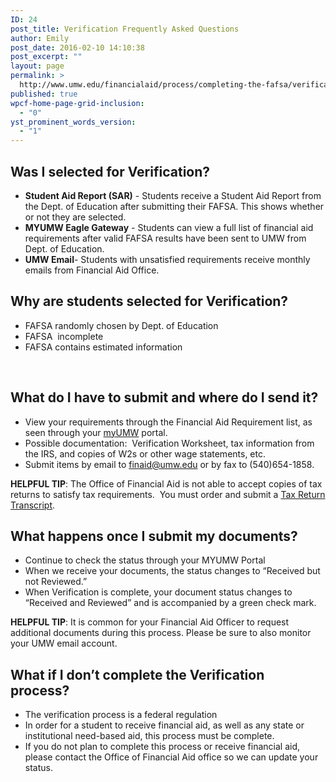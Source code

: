 ```yaml
---
ID: 24
post_title: Verification Frequently Asked Questions
author: Emily
post_date: 2016-02-10 14:10:38
post_excerpt: ""
layout: page
permalink: >
  http://www.umw.edu/financialaid/process/completing-the-fafsa/verification/verification-questions/
published: true
wpcf-home-page-grid-inclusion:
  - "0"
yst_prominent_words_version:
  - "1"
---
```

<h2>Was I selected for Verification?</h2>
<ul>
 	<li><strong>Student Aid Report (SAR)</strong> - Students receive a Student Aid Report from the Dept. of Education after submitting their FAFSA. This shows whether or not they are selected.</li>
 	<li><strong>MYUMW Eagle Gateway</strong> - Students can view a full list of financial aid requirements after valid FAFSA results have been sent to UMW from Dept. of Education.</li>
 	<li><strong>UMW Email</strong>- Students with unsatisfied requirements receive monthly emails from Financial Aid Office.</li>
</ul>
<h2>Why are students selected for Verification?</h2>
<ul>
 	<li>FAFSA randomly chosen by Dept. of Education</li>
 	<li>FAFSA  incomplete</li>
 	<li>FAFSA contains estimated information</li>
</ul>
&nbsp;
<h2>What do I have to submit and where do I send it?</h2>
<ul>
 	<li>View your requirements through the Financial Aid Requirement list, as seen through your <a href="https://orgsync.com/82489/chapter">myUMW</a> portal.</li>
 	<li>Possible documentation:  Verification Worksheet, tax information from the IRS, and copies of W2s or other wage statements, etc.</li>
 	<li>Submit items by email to <a href="mailto:finaid@umw.edu">finaid@umw.edu</a> or by fax to (540)654-1858.</li>
</ul>
<strong>HELPFUL TIP</strong>: The Office of Financial Aid is not able to accept copies of tax returns to satisfy tax requirements.  You must order and submit a <a href="https://www.irs.gov/individuals/get-transcript">Tax Return Transcript</a>.
<h2>What happens once I submit my documents?</h2>
<ul>
 	<li>Continue to check the status through your MYUMW Portal</li>
 	<li>When we receive your documents, the status changes to “Received but not Reviewed.”</li>
 	<li>When Verification is complete, your document status changes to “Received and Reviewed” and is accompanied by a green check mark.</li>
</ul>
<strong>HELPFUL TIP</strong>: It is common for your Financial Aid Officer to request additional documents during this process. Please be sure to also monitor your UMW email account.
<h2>What if I don’t complete the Verification process?</h2>
<ul>
 	<li>The verification process is a federal regulation</li>
 	<li>In order for a student to receive financial aid, as well as any state or institutional need-based aid, this process must be complete.</li>
 	<li>If you do not plan to complete this process or receive financial aid, please contact the Office of Financial Aid office so we can update your status.</li>
</ul>
